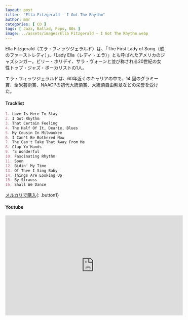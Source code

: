 ```yaml
---
layout: post
title:  "Ella Fitzgerald – I Got The Rhythm"
author: mmr
categories: [ CD ]
tags: [ Jazz, Ballad, Pops, 80s ]
image: ../assets/images/Ella Fitzgerald – I Got The Rhythm.webp
---
```


Ella Fitzgerald（エラ・フィッツジェラルド）は、「The First Lady of Song（歌のファーストレディ）」、「Lady Ella（レディ・エラ）」とも呼ばれたアメリカのジャズシンガー。ビリー・ホリデイ、サラ・ヴォーンと並び称される20世紀の女性トップ・ジャズ・ボーカリストの1人。

エラ・フィッツジェラルドは、60年近くのキャリアの中で、14 回のグラミー賞、全米芸術賞、NAACPの初代大統領賞、大統領自由勲章などの栄誉を受けた。

#### Tracklist
```md
1. Love Is Here To Stay
2. I Got Rhythm
3. That Certain Feeling
4. The Half Of It, Dearie, Blues
5. My Cousin In Milwaukee
6. I Can't Be Bothered Now
7. The Can't Take That Away From Me
8. Clap Yo'Hands
9. 'S Wonderful
10. Fascinating Rhythm
11. Soon
12. Bidin' My Time
13. Of Thee I Sing Baby
14. Things Are Looking Up
15. By Strauss
16. Shall We Dance
```

[メルカリで購入](https://jp.mercari.com/item/m45583200877?afid=6142608987){: .button1}

#### Youtube 
<iframe width="560" height="315" src="https://www.youtube.com/embed/fSTkz1BvrXY?si=i_4bTuPGvRYKOgcd" title="YouTube video player" frameborder="0" allow="accelerometer; autoplay; clipboard-write; encrypted-media; gyroscope; picture-in-picture; web-share" referrerpolicy="strict-origin-when-cross-origin" allowfullscreen></iframe>